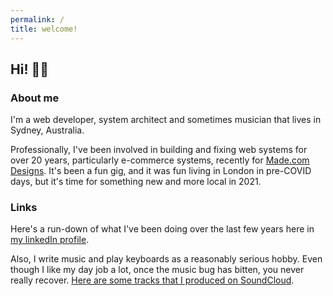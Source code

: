 ```yaml
---
permalink: /
title: welcome!
---
```

## Hi! 🙂🤚

### About me

I'm a web developer, system architect and sometimes musician that lives in Sydney, Australia.

Professionally, I've been involved in building and fixing web systems for over 20 years, particularly e-commerce systems, recently for [Made.com Designs](https://www.made.com).  It's been a fun gig, and it was fun living in London in pre-COVID days, but it's time for something new and more local in 2021.

### Links

Here's a run-down of what I've been doing over the last few years here in [my linkedIn profile](https://www.linkedin.com/in/grant-ozolins-749bb313/).

Also, I write music and play keyboards as a reasonably serious hobby.  Even though I like my day job a lot, once the music bug has bitten, you never really recover. [Here are some tracks that I produced on SoundCloud](https://soundcloud.com/grantoz).
